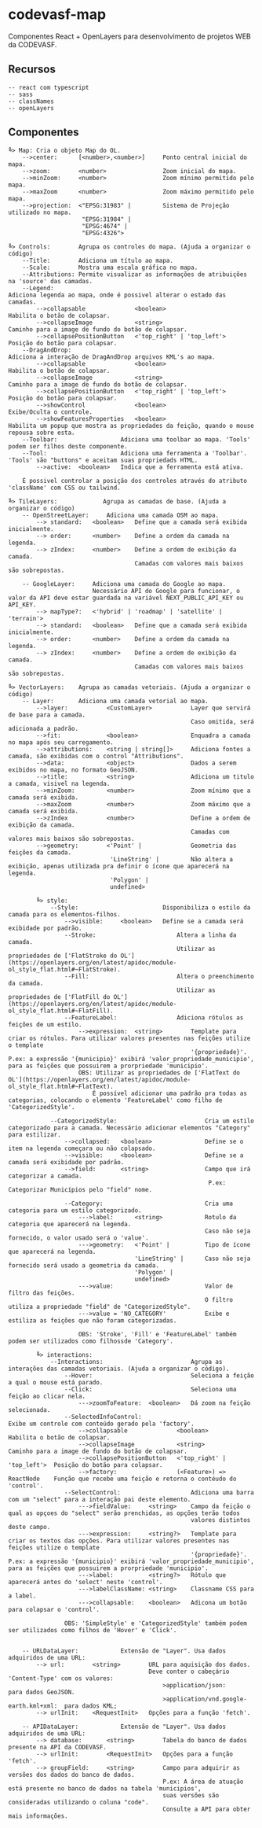 # codevasf-map
Componentes React + OpenLayers para desenvolvimento de projetos WEB da CODEVASF.

## Recursos
    -- react com typescript 
    -- sass 
    -- classNames 
    -- openLayers

## Componentes
    ╚> Map: Cria o objeto Map do OL.
        -->center:      [<number>,<number>]     Ponto central inicial do mapa.
        -->zoom:        <number>                Zoom inicial do mapa.
        -->minZoom:     <number>                Zoom mínimo permitido pelo mapa.
        -->maxZoom      <number>                Zoom máximo permitido pelo mapa.
        -->projection:  <"EPSG:31983" |         Sistema de Projeção utilizado no mapa.
                         "EPSG:31984" | 
                         "EPSG:4674" | 
                         "EPSG:4326">

    ╚> Controls:        Agrupa os controles do mapa. (Ajuda a organizar o código)
        --Title:        Adiciona um título ao mapa.
        --Scale:        Mostra uma escala gráfica no mapa.
        --Attributions: Permite visualizar as informações de atribuições na 'source' das camadas.
        --Legend:                                                   Adiciona legenda ao mapa, onde é possivel alterar o estado das camadas.
            -->collapsable              <boolean>                   Habilita o botão de colapsar.
            -->collapseImage            <string>                    Caminho para a image de fundo do botão de colapsar. 
            -->collapsePositionButton   <'top_right' | 'top_left'>  Posição do botão para colapsar.
        --DragAndDrop:                                              Adiciona a interação de DragAndDrop arquivos KML's ao mapa.
            -->collapsable              <boolean>                   Habilita o botão de colapsar.
            -->collapseImage            <string>                    Caminho para a image de fundo do botão de colapsar. 
            -->collapsePositionButton   <'top_right' | 'top_left'>  Posição do botão para colapsar.
            -->showControl              <boolean>                   Exibe/Oculta o controle.
            -->showFeaturesProperties   <boolean>                   Habilita um popup que mostra as propriedades da feição, quando o mouse repousa sobre esta.
        --Toolbar:                  Adiciona uma toolbar ao mapa. 'Tools' podem ser filhos deste componente.
        --Tool:                     Adiciona uma ferramenta a 'Toolbar'. 'Tools' são "buttons" e aceitam suas propriedads HTML.
            -->active:  <boolean>   Indica que a ferramenta está ativa.

        É possivel controlar a posição dos controles através do atributo 'className' com CSS ou tailwind.
    
    ╚> TileLayers:             Agrupa as camadas de base. (Ajuda a organizar o código)
        -- OpenStreetLayer:     Adiciona uma camada OSM ao mapa.
            --> standard:   <boolean>   Define que a camada será exibida inicialmente.
            --> order:      <number>    Define a ordem da camada na legenda.
            --> zIndex:     <number>    Define a ordem de exibição da camada. 
                                        Camadas com valores mais baixos são sobrepostas.

        -- GoogleLayer:     Adiciona uma camada do Google ao mapa.
                            Necessário API do Google para funcionar, o valor da API deve estar guardada na variável NEXT_PUBLIC_API_KEY ou API_KEY.
            --> mapType?:   <'hybrid' | 'roadmap' | 'satellite' | 'terrain'>
            --> standard:   <boolean>   Define que a camada será exibida inicialmente.
            --> order:      <number>    Define a ordem da camada na legenda.
            --> zIndex:     <number>    Define a ordem de exibição da camada. 
                                        Camadas com valores mais baixos são sobrepostas.
    
    ╚> VectorLayers:    Agrupa as camadas vetoriais. (Ajuda a organizar o código)
        -- Layer:       Adiciona uma camada vetorial ao mapa.
            -->layer:           <CustomLayer>           Layer que servirá de base para a camada.
                                                        Caso omitida, será adicionada a padrão.
            -->fit:             <boolean>               Enquadra a camada no mapa após seu carregamento.
            -->attributions:    <string | string[]>     Adiciona fontes a camada, são exibidas com o control "Attributions".
            -->data:            <object>                Dados a serem exibidos no mapa, no formato GeoJSON. 
            -->title:           <string>                Adiciona um titulo a camada, visivel na legenda.
            -->minZoom:         <number>                Zoom mínimo que a camada será exibida.
            -->maxZoom          <number>                Zoom máximo que a camada será exibida.
            -->zIndex           <number>                Define a ordem de exibição da camada. 
                                                        Camadas com valores mais baixos são sobrepostas.
            -->geometry:        <'Point' |              Geometria das feições da camada.
                                 'LineString' |         Não altera a exibição, apenas utilizada pra definir o ícone que aparecerá na legenda.
                                 'Polygon' | 
                                 undefined>

            ╚> style:
                --Style:                        Disponibiliza o estilo da camada para os elementos-filhos.
                    -->visible:     <boolean>   Define se a camada será exibidade por padrão.
                    --Stroke:                       Altera a linha da camada. 
                                                    Utilizar as propriedades de ['FlatStroke do OL'](https://openlayers.org/en/latest/apidoc/module-ol_style_flat.html#~FlatStroke).
                    --Fill:                         Altera o preenchimento da camada.
                                                    Utilizar as propriedades de ['FlatFill do OL'](https://openlayers.org/en/latest/apidoc/module-ol_style_flat.html#~FlatFill).
                    --FeatureLabel:                 Adiciona rótulos as feições de um estilo. 
                        -->expression:  <string>        Template para criar os rótulos. Para utilizar valores presentes nas feições utilize o template 
                                                        '{propriedade}'. P.ex: a expressão '{municipio}' exibirá 'valor_propriedade_municipio', para as feições que possuirem a prorpriedade 'municipio'.
                        OBS: Utilizar as propriedades de ['FlatText do OL'](https://openlayers.org/en/latest/apidoc/module-ol_style_flat.html#~FlatText).
                            É possível adicionar uma padrão pra todas as categorias, colocando o elemento 'FeatureLabel' como filho de 'CategorizedStyle'.

                --CategorizedStyle:                         Cria um estilo categorizado para a camada. Necessário adicionar elementos "Category" para estilizar.
                    -->collapsed:   <boolean>               Define se o item na legenda começara ou não colapsado.
                    -->visible:     <boolean>               Define se a camada será exibidade por padrão.
                    -->field:       <string>                Campo que irá categorizar a camada. 
                                                             P.ex: Categorizar Municípios pelo "field" nome.
                    
                    --Category:                             Cria uma categoria para um estilo categorizado.
                        --->label:      <string>            Rotulo da categoria que aparecerá na legenda.
                                                            Caso não seja fornecido, o valor usado será o 'value'.
                        --->geometry:   <'Point' |          Tipo de ícone que aparecerá na legenda.
                                        'LineString' |      Caso não seja fornecido será usado a geometria da camada.
                                        'Polygon' | 
                                        undefined>                                              
                        --->value:                          Valor de filtro das feições.
                                                            O filtro utiliza a propriedade "field" de "CategorizedStyle".
                        --->value = 'NO_CATEGORY'           Exibe e estiliza as feições que não foram categorizadas.

                        OBS: 'Stroke', 'Fill' e 'FeatureLabel' também podem ser utilizados como filhossde 'Category'.
            
            ╚> interactions:        
                --Interactions:                         Agrupa as interações das camadas vetoriais. (Ajuda a organizar o código).  
                    --Hover:                            Seleciona a feição a qual o mouse está parado.
                    --Click:                            Seleciona uma feição ao clicar nela.
                        --->zoomToFeature:  <boolean>   Dá zoom na feição selecionada. 
                    --SelectedInfoControl:                                      Exibe um controle com conteúdo gerado pela 'factory'.
                        -->collapsable              <boolean>                   Habilita o botão de colapsar.
                        -->collapseImage            <string>                    Caminho para a image de fundo do botão de colapsar. 
                        -->collapsePositionButton   <'top_right' | 'top_left'>  Posição do botão para colapsar.
                        -->factory:                 (<Feature>) => ReactNode    Função que recebe uma feição e retorna o contéudo do 'control'.
                    --SelectControl:                    Adiciona uma barra com um "select" para a interação pai deste elemento.
                        --->fieldValue:     <string>    Campo da feição o qual as opçoes do "select" serão prenchidas, as opções terão todos
                                                        valores distintos deste campo.     
                        --->expression:     <string?>   Template para criar os textos das opções. Para utilizar valores presentes nas feições utilize o template 
                                                        '{propriedade}'. P.ex: a expressão '{municipio}' exibirá 'valor_propriedade_municipio', para as feições que possuirem a prorpriedade 'municipio'.
                        --->label:          <string?>   Rótulo que aparecerá antes do 'select' neste 'control'.
                        --->labelClassName: <string>    Classname CSS para a label.    
                        --->collapsable:    <boolean>   Adicona um botão para colapsar o 'control'. 

                    OBS: 'SimpleStyle' e 'CategorizedStyle' também podem ser utilizados como filhos de 'Hover' e 'Click'.          

        
        -- URLDataLayer:            Extensão de "Layer". Usa dados adquiridos de uma URL:
            --> url:        <string>        URL para aquisição dos dados.
                                            Deve conter o cabeçário 'Content-Type' com os valores:
                                                >application/json:                      para dados GeoJSON.
                                                >application/vnd.google-earth.kml+xml:  para dados KML;      
            --> urlInit:    <RequestInit>   Opções para a função 'fetch'.
        
        -- APIDataLayer:            Extensão de "Layer". Usa dados adquiridos de uma URL:
            --> database:       <string>        Tabela do banco de dados presente na API da CODEVASF.
            --> urlInit:        <RequestInit>   Opções para a função 'fetch'.
            --> groupField:     <string>        Campo para adquirir as versões dos dados do banco de dados.
                                                P.ex: A área de atuação está presente no banco de dados na tabela 'municipios',
                                                suas versões são consideradas utilizando o coluna "code".
                                                Consulte a API para obter mais informações.

                